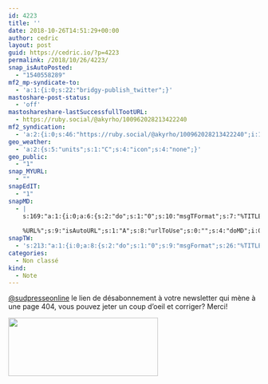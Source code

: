 ```yaml
---
id: 4223
title: ''
date: 2018-10-26T14:51:29+00:00
author: cedric
layout: post
guid: https://cedric.io/?p=4223
permalink: /2018/10/26/4223/
snap_isAutoPosted:
  - "1540558289"
mf2_mp-syndicate-to:
  - 'a:1:{i:0;s:22:"bridgy-publish_twitter";}'
mastoshare-post-status:
  - 'off'
mastoshareshare-lastSuccessfullTootURL:
  - https://ruby.social/@akyrho/100962028213422240
mf2_syndication:
  - 'a:2:{i:0;s:46:"https://ruby.social/@akyrho/100962028213422240";i:1;s:53:"https://twitter.com/akyrho/status/1055806416999645184";}'
geo_weather:
  - 'a:2:{s:5:"units";s:1:"C";s:4:"icon";s:4:"none";}'
geo_public:
  - "1"
snap_MYURL:
  - ""
snapEdIT:
  - "1"
snapMD:
  - |
    s:169:"a:1:{i:0;a:6:{s:2:"do";s:1:"0";s:10:"msgTFormat";s:7:"%TITLE%";s:9:"msgFormat";s:19:"%FULLTEXT%
    
    %URL%";s:9:"isAutoURL";s:1:"A";s:8:"urlToUse";s:0:"";s:4:"doMD";i:0;}}";
snapTW:
  - 's:213:"a:1:{i:0;a:8:{s:2:"do";s:1:"0";s:9:"msgFormat";s:26:"%TITLE%. %EXCERPT% - %URL%";s:8:"attchImg";s:1:"1";s:9:"isAutoImg";s:1:"A";s:8:"imgToUse";s:0:"";s:9:"isAutoURL";s:1:"A";s:8:"urlToUse";s:0:"";s:4:"doTW";i:0;}}";'
categories:
  - Non classé
kind:
  - Note
---
```

[@sudpresseonline](https://twitter.com/sudpresseonline) le lien de désabonnement à votre newsletter qui mène à une page 404, vous pouvez jeter un coup d&rsquo;oeil et corriger? Merci!

<img class="alignnone size-medium wp-image-4224" src="https://i1.wp.com/cedric.io/wp-content/uploads/2018/10/Screenshot_2018-10-26-https-email-sudpresse-be.png?resize=300%2C117&#038;ssl=1" alt="" width="300" height="117" srcset="https://i1.wp.com/cedric.io/wp-content/uploads/2018/10/Screenshot_2018-10-26-https-email-sudpresse-be.png?resize=300%2C117&ssl=1 300w, https://i1.wp.com/cedric.io/wp-content/uploads/2018/10/Screenshot_2018-10-26-https-email-sudpresse-be.png?w=602&ssl=1 602w" sizes="(max-width: 300px) 100vw, 300px" data-recalc-dims="1" />